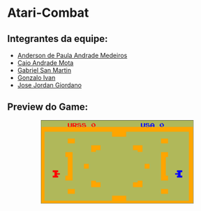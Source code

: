 # Atari-Combat

## Integrantes da equipe:

- [Anderson de Paula Andrade Medeiros](https://github.com/andersonmedeiros)
- [Caio Andrade Mota](https://github.com/caioandrademota)
- [Gabriel San Martin](https://github.com/gasmartin)
- [Gonzalo Ivan](https://github.com/ivanportales)
- [Jose Jordan Giordano](https://github.com/JordanJose)


## Preview do Game:

<p align="center">
  <img src="assets/preview.png" width="350" title="Imagem de gameplay">
</p>


